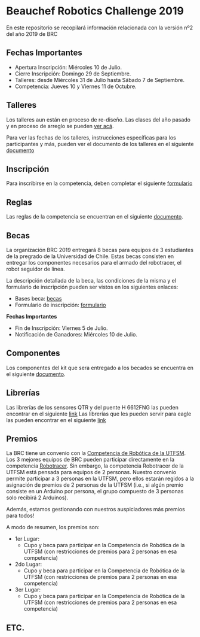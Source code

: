 # Beauchef Robotics Challenge 2019 
En este repositorio se recopilará información relacionada con la versión nº2 del año 2019 de BRC

## Fechas Importantes

* Apertura Inscripción: Miércoles 10 de Julio.
* Cierre Inscripción: Domingo 29 de Septiembre.
* Talleres: desde Miércoles 31 de Julio hasta Sábado 7 de Septiembre.
* Competencia: Jueves 10 y Viernes 11 de Octubre.

## Talleres
Los talleres aun están en proceso de re-diseño. 
Las clases del año pasado y en proceso de arreglo se pueden [ver acá](https://github.com/BeauchefRoboticsChallenge/Docencia).

Para ver las fechas de los talleres, instrucciones específicas para los participantes y más, pueden ver el documento de los talleres en el siguiente [documento](documentos/talleres_instrucciones.pdf)

## Inscripción
Para inscribirse en la competencia, deben completar el siguiente [formulario](https://docs.google.com/forms/d/e/1FAIpQLSeL-dpkSgLHZOs6XP_O-2ssXzRk-vHiRQkl9qAFMNvqLGQkHw/viewform?usp=sf_link)

## Reglas

Las reglas de la competencia se encuentran en el siguiente [documento](documentos/bases_competencia.pdf).


## Becas
La organización BRC 2019 entregará 8 becas para equipos de 3 estudiantes de la pregrado de la Universidad de Chile.
Estas becas consisten en entregar los componentes necesarios para el armado del robotracer, el robot seguidor de linea.

La descripción detallada de la beca, las condiciones de la misma y el formulario de inscripción pueden ser vistos en los siguientes enlaces:

* Bases beca: [becas](documentos/bases_becas.pdf)
* Formulario de inscripción: [formulario](https://docs.google.com/forms/d/e/1FAIpQLSet54EpMKgc_HiUpSDDLZObdpeE_Rkr49QT4JmUmT6mjUGHMA/viewform?usp=sf_link)


**Fechas Importantes**

* Fin de Inscripción: Viernes 5 de Julio.
* Notificación de Ganadores: Miércoles 10 de Julio.

## Componentes
Los componentes del kit que sera entregado a los becados se encuentra en el siguiente [documento](documentos/componentes_becas.md).

## Librerías
Las librerías de los sensores QTR y del puente H 6612FNG las pueden encontrar en el siguiente [link](documentos/librerias.md)
Las librerías que les pueden servir para eagle las pueden encontrar en el siguiente [link](documentos/eagle_libs.md)

## Premios
La BRC tiene un convenio con la [Competencia de Robótica de la UTFSM](http://www.competenciarobotica.cl).
Los 3 mejores equipos de BRC pueden participar directamente en la competencia [Robotracer](http://www.competenciarobotica.cl/bases/).
Sin embargo, la competencia Robotracer de la UTFSM está pensada para equipos de 2 personas.
Nuestro convenio permite participar a 3 personas en la UTFSM, pero ellos estarán regidos a la asignación de premios de 2 personas de la UTFSM (i.e., si algún premio consiste en un Arduino por persona, el grupo compuesto de 3 personas solo recibirá 2 Arduinos).

Además, estamos gestionando con nuestros auspiciadores más premios para todos!

A modo de resumen, los premios son:

* 1er Lugar:
  * Cupo y beca para participar en la Competencia de Robótica de la UTFSM (con restricciones de premios para 2 personas en esa competencia)
* 2do Lugar:
  * Cupo y beca para participar en la Competencia de Robótica de la UTFSM (con restricciones de premios para 2 personas en esa competencia)
* 3er Lugar:
  * Cupo y beca para participar en la Competencia de Robótica de la UTFSM (con restricciones de premios para 2 personas en esa competencia)

## ETC.
